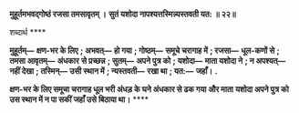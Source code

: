 **मुहूर्तमभवद्गोष्ठं रजसा तमसावृतम् ।** **सुतं यशोदा नापश्यत्तस्मिन्न्यस्तवती यत: ॥ २२॥** 

शब्दार्थ **** 

**मुहूर्तम्—** **क्षण-भर के लिए** **; अभवत्—** **हो गया** **; गोष्ठम्—** **समूचे चरागाह में** **; रजसा—** **धूल-कणों से** **; तमसा आवृतम्—** **अंधकार** **से प्रच्छन्न** **; सुतम्—** **अपने पुत्र को** **; यशोदा—** **माता यशोदा ने** **; न अपश्यत्—** **नहीं देखा** **; तस्मिन्—** **उसी स्थान में** **; न्यस्तवती—** **रखा था** **; यत:—** **जहाँ।** **.** 

**क्षण-भर के लिए समूचा चरागाह धूल भरी अंधड़ के घने अंधकार से ढक गया और माता** **यशोदा अपने पुत्र को उस स्थान में न पा सकीं जहाँ उसे बिठाया था।** **** 